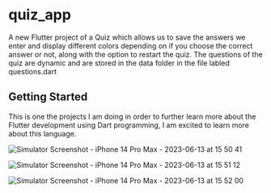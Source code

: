 # quiz_app

A new Flutter project of a Quiz which allows us to save the answers we enter and display different colors 
depending on if you choose the correct answer or not, along with the option to restart the quiz.
The questions of the quiz are dynamic and are stored in the data folder in the file labled questions.dart

## Getting Started

This is one the projects I am doing in order to further learn more about the Flutter development
using Dart programming, I am excited to learn more about this language.

![Simulator Screenshot - iPhone 14 Pro Max - 2023-06-13 at 15 50 41](https://github.com/KabirSaigal/Quiz-App-Flutter/assets/85827756/28805e83-3fca-46a2-806a-b5f360cb3fec)

![Simulator Screenshot - iPhone 14 Pro Max - 2023-06-13 at 15 51 12](https://github.com/KabirSaigal/Quiz-App-Flutter/assets/85827756/0251b6ca-eea7-4569-8ff0-1aa70c07833b)

![Simulator Screenshot - iPhone 14 Pro Max - 2023-06-13 at 15 52 00](https://github.com/KabirSaigal/Quiz-App-Flutter/assets/85827756/f2d7cd9f-2bad-4eb6-9e66-0c8ac10fa991)
